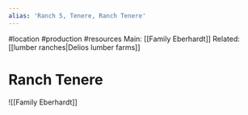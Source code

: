 ```yaml
---
alias: 'Ranch 5, Tenere, Ranch Tenere'
---
```

#location #production #resources 
Main: [[Family Eberhardt]]
Related: [[lumber ranches|Delios lumber farms]]

# Ranch Tenere
![[Family Eberhardt]]